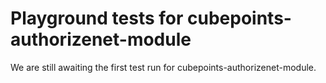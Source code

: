 # Playground tests for cubepoints-authorizenet-module
We are still awaiting the first test run for cubepoints-authorizenet-module.
